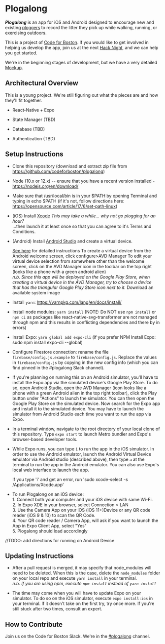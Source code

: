 # Plogalong

  ***Plogalong*** is an app for iOS and Android designed to encourage new and
  existing [ploggers](https://en.wikipedia.org/wiki/Plogging) to record the litter they pick up while walking,
  running, or exercising outdoors.

  This is a project of [Code for Boston](https://www.codeforboston.org). If you would like to get involved
  in helping us develop the app, join us at the next [Hack Night](https://www.meetup.com/Code-for-Boston/), and we can
  help you get started.

  We're in the beginning stages of development, but we have a very detailed
  [Mockup](https://marvelapp.com/96b0bd4/screen/53564903).

## Architectural Overview

  This is a young project. We're still figuring out what the pieces are and how
  they'll fit together.

  - React-Native + Expo

  - State Manager (TBD)

  - Database (TBD)

  - Authentication (TBD)

## Setup Instructions



  - Clone this repository (download and extract zip file from https://github.com/codeforboston/plogalong)

  - Node (10.x or 12.x) -- ensure that you have a recent version installed - https://nodejs.org/en/download/
  
  - Make sure that /usr/local/bin is in your $PATH by opening Terminal and typing in echo $PATH (if it's not, follow directions here: https://opensource.com/article/17/6/set-path-linux)

  - (iOS) Install [Xcode](https://apps.apple.com/us/app/xcode/id497799835?mt=12)
    _This may take a while... why not go plogging for an hour?_
    <br>...then launch it at least once so that you can agree to it's Terms and
    Conditions.




  - (Android) Install [Android Studio](https://developer.android.com/studio/) and
  create a virtual device.

    [See here](https://docs.expo.io/versions/v32.0.0/workflow/android-studio-emulator/) for detailed instructions 
    To create a virtual device from the Android welcome screen, click configure>AVD Manager 
    To edit your virtual device selection from somewhere other than the welcome screen, click on the AVD Manager icon in the
    toolbar on the top right (looks like a phone with a green android alien)
    <br>_n.b. Since this app will be deployed on the Google Play Store, 
    when creating a virtual device in the AVD Manager, try to choose a device that 
    has the triangular Google Play Store icon next to it._
    Download an available system image
    
  - Install `yarn`: https://yarnpkg.com/lang/en/docs/install/

  - Install node modules: `yarn install`
  (NOTE: Do NOT use `npm install` or `npm ci` as packages like 
  react-native-svg-transformer are not managed through npm and this results in 
  conflicting dependencies and there by in errors)

  - Install Expo: `yarn global add expo-cli` (if you prefer NPM Install Expo: sudo 
  npm install expo-cli --global)

  - Configure Firestore connection: rename the file `firebase/config.js.example` 
  to `firebase/config.js`. Replace the values in `firebase/config.js` by copying 
  in the new config info (which you can find pinned in the #plogalong Slack 
  channel).
  
  - If you're planning on running this on an Android simulator, you'll have to install the Expo app via the simulated 
  device's Google Play Store. To do so, open Android Studio, open the AVD Manager (icon looks like a phone with a green
  Android alien in the top right toolbar), click the Play button under "Actions" to launch the simulator. You can then open
  the Google Play Store on the simulated device. Now search for the Expo app and install it to the simulated device. You may
  have to launch the simulator from Android Studio each time you want to run the app via Expo.

  - In a terminal window, navigate to the root directory of your local clone of
    this repository. Type `expo start` to launch Metro bundler and Expo's
    browser-based developer tools.

  - While Expo runs, you can type `i` to run the app in the iOS simulator. In order to use the Android emulator, launch 
  the Android Virtual Device emulator via Android studio (described above), then type `a` at the terminal to run the app in
  the
    Android emulator. You can also use Expo's local web interface to launch the app.
    
    If you type 'i' and get an error, run 'sudo xcode-select -s /Applications/Xcode.app'
   
  - To run Plogalong on an iOS device: 
  <br>1. Connect both your computer and your iOS device with same Wi-Fi. 
  <br>2. In Expo XDE in your browser, select Connection > LAN
  <br>3. Use the Camera App on your iOS (iOS 11+)Device or any QR code reader (iOS 9 & 10) to scan the QR Code.
  <br>4. Your QR code reader / Camera App, will ask if you want to launch the 
  App in Expo Client App, select "Yes"
  <br>5. Plogalong should load accordingly
  
  //TODO: add directions for running on Android Device
  
## Updating Instructions

- After a pull request is merged, it may specify that node_modules will need 
to be deleted. When this is the case, delete the `node_modules` folder on your 
local repo and execute `yarn install` in your terminal.
<br>_n.b. if you are using npm, execute `npm install` instead of `yarn install`_

- The time may come when you will have to update Expo on your simulator. To do 
so on the iOS simulator, execute `expo install:ios` in your terminal. If it 
doesn't take on the first try, try once more. If you're still stuck after two 
times, consult an expert.

## How to Contribute

  Join us on the Code for Boston Slack. We're in the [#plogalong](https://slack.com/app_redirect?channel=CDQDBALUR "Open in Slack") channel.
